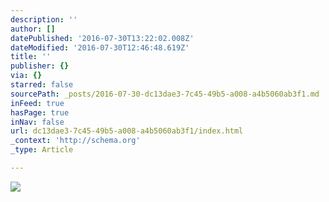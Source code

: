 ```yaml
---
description: ''
author: []
datePublished: '2016-07-30T13:22:02.008Z'
dateModified: '2016-07-30T12:46:48.619Z'
title: ''
publisher: {}
via: {}
starred: false
sourcePath: _posts/2016-07-30-dc13dae3-7c45-49b5-a008-a4b5060ab3f1.md
inFeed: true
hasPage: true
inNav: false
url: dc13dae3-7c45-49b5-a008-a4b5060ab3f1/index.html
_context: 'http://schema.org'
_type: Article

---
```

![](https://the-grid-user-content.s3-us-west-2.amazonaws.com/95ca5328-0051-4997-baf2-de12afd6ccc4.jpg)